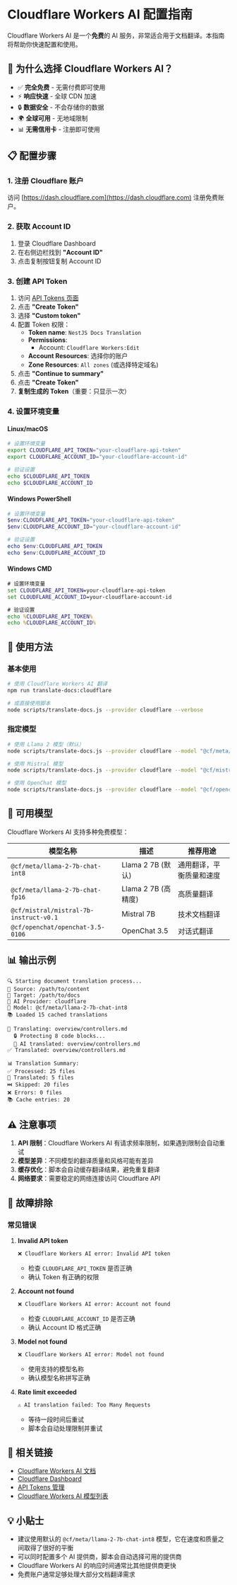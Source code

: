 # Cloudflare Workers AI 配置指南

Cloudflare Workers AI 是一个**免费**的 AI 服务，非常适合用于文档翻译。本指南将帮助你快速配置和使用。

## 🌟 为什么选择 Cloudflare Workers AI？

- ✅ **完全免费** - 无需付费即可使用
- ⚡ **响应快速** - 全球 CDN 加速
- 🔒 **数据安全** - 不会存储你的数据
- 🌍 **全球可用** - 无地域限制
- 📊 **无需信用卡** - 注册即可使用

## 📋 配置步骤

### 1. 注册 Cloudflare 账户

访问 [https://dash.cloudflare.com](https://dash.cloudflare.com) 注册免费账户。

### 2. 获取 Account ID

1. 登录 Cloudflare Dashboard
2. 在右侧边栏找到 **"Account ID"**
3. 点击复制按钮复制 Account ID

### 3. 创建 API Token

1. 访问 [API Tokens 页面](https://dash.cloudflare.com/profile/api-tokens)
2. 点击 **"Create Token"**
3. 选择 **"Custom token"**
4. 配置 Token 权限：
   - **Token name**: `NestJS Docs Translation`
   - **Permissions**: 
     - Account: `Cloudflare Workers:Edit`
   - **Account Resources**: 选择你的账户
   - **Zone Resources**: `All zones` (或选择特定域名)
5. 点击 **"Continue to summary"**
6. 点击 **"Create Token"**
7. **复制生成的 Token**（重要：只显示一次）

### 4. 设置环境变量

#### Linux/macOS

```bash
# 设置环境变量
export CLOUDFLARE_API_TOKEN="your-cloudflare-api-token"
export CLOUDFLARE_ACCOUNT_ID="your-cloudflare-account-id"

# 验证设置
echo $CLOUDFLARE_API_TOKEN
echo $CLOUDFLARE_ACCOUNT_ID
```

#### Windows PowerShell

```powershell
# 设置环境变量
$env:CLOUDFLARE_API_TOKEN="your-cloudflare-api-token"
$env:CLOUDFLARE_ACCOUNT_ID="your-cloudflare-account-id"

# 验证设置
echo $env:CLOUDFLARE_API_TOKEN
echo $env:CLOUDFLARE_ACCOUNT_ID
```

#### Windows CMD

```cmd
# 设置环境变量
set CLOUDFLARE_API_TOKEN=your-cloudflare-api-token
set CLOUDFLARE_ACCOUNT_ID=your-cloudflare-account-id

# 验证设置
echo %CLOUDFLARE_API_TOKEN%
echo %CLOUDFLARE_ACCOUNT_ID%
```

## 🚀 使用方法

### 基本使用

```bash
# 使用 Cloudflare Workers AI 翻译
npm run translate-docs:cloudflare

# 或直接使用脚本
node scripts/translate-docs.js --provider cloudflare --verbose
```

### 指定模型

```bash
# 使用 Llama 2 模型（默认）
node scripts/translate-docs.js --provider cloudflare --model "@cf/meta/llama-2-7b-chat-int8"

# 使用 Mistral 模型
node scripts/translate-docs.js --provider cloudflare --model "@cf/mistral/mistral-7b-instruct-v0.1"

# 使用 OpenChat 模型
node scripts/translate-docs.js --provider cloudflare --model "@cf/openchat/openchat-3.5-0106"
```

## 🤖 可用模型

Cloudflare Workers AI 支持多种免费模型：

| 模型名称 | 描述 | 推荐用途 |
|---------|------|---------|
| `@cf/meta/llama-2-7b-chat-int8` | Llama 2 7B (默认) | 通用翻译，平衡质量和速度 |
| `@cf/meta/llama-2-7b-chat-fp16` | Llama 2 7B (高精度) | 高质量翻译 |
| `@cf/mistral/mistral-7b-instruct-v0.1` | Mistral 7B | 技术文档翻译 |
| `@cf/openchat/openchat-3.5-0106` | OpenChat 3.5 | 对话式翻译 |

## 📊 输出示例

```
🔍 Starting document translation process...
📁 Source: /path/to/content
📁 Target: /path/to/docs
🤖 AI Provider: cloudflare
🧠 Model: @cf/meta/llama-2-7b-chat-int8
📚 Loaded 15 cached translations

🤖 Translating: overview/controllers.md
  🔒 Protecting 8 code blocks...
  🤖 AI translated: overview/controllers.md
✅ Translated: overview/controllers.md

📊 Translation Summary:
✅ Processed: 25 files
🔄 Translated: 5 files
⏭️ Skipped: 20 files
❌ Errors: 0 files
📚 Cache entries: 20
```

## ⚠️ 注意事项

1. **API 限制**：Cloudflare Workers AI 有请求频率限制，如果遇到限制会自动重试
2. **模型差异**：不同模型的翻译质量和风格可能有差异
3. **缓存优化**：脚本会自动缓存翻译结果，避免重复翻译
4. **网络要求**：需要稳定的网络连接访问 Cloudflare API

## 🐛 故障排除

### 常见错误

1. **Invalid API token**
   ```bash
   ❌ Cloudflare Workers AI error: Invalid API token
   ```
   - 检查 `CLOUDFLARE_API_TOKEN` 是否正确
   - 确认 Token 有正确的权限

2. **Account not found**
   ```bash
   ❌ Cloudflare Workers AI error: Account not found
   ```
   - 检查 `CLOUDFLARE_ACCOUNT_ID` 是否正确
   - 确认 Account ID 格式正确

3. **Model not found**
   ```bash
   ❌ Cloudflare Workers AI error: Model not found
   ```
   - 使用支持的模型名称
   - 确认模型名称拼写正确

4. **Rate limit exceeded**
   ```bash
   ⚠️ AI translation failed: Too Many Requests
   ```
   - 等待一段时间后重试
   - 脚本会自动处理限制并重试

## 🔗 相关链接

- [Cloudflare Workers AI 文档](https://developers.cloudflare.com/workers-ai/)
- [Cloudflare Dashboard](https://dash.cloudflare.com)
- [API Tokens 管理](https://dash.cloudflare.com/profile/api-tokens)
- [Cloudflare Workers AI 模型列表](https://developers.cloudflare.com/workers-ai/models/)

## 💡 小贴士

- 建议使用默认的 `@cf/meta/llama-2-7b-chat-int8` 模型，它在速度和质量之间取得了很好的平衡
- 可以同时配置多个 AI 提供商，脚本会自动选择可用的提供商
- Cloudflare Workers AI 的响应时间通常比其他提供商更快
- 免费账户通常足够处理大部分文档翻译需求
